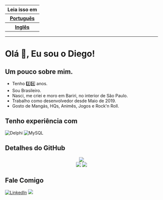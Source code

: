 <table>
  <thead>
    <tr>
      <th>Leia isso em</th>
    </tr>
  </thead>
  <tbody>
    <tr>
      <th><a href="./README.md">Português</a></th>
    </tr>
    <tr>
      <th><a href="./README.en.md">Inglês</a></th>
    </tr>
  </tbody>
</table>
<hr/>

# Olá :wave:, Eu sou o Diego!

## Um pouco sobre mim.
- Tenho :two::four: anos.
- Sou Brasileiro.
- Nasci, me criei e moro em Bariri, no interior de São Paulo.
- Trabalho como desenvolvedor desde Maio de 2019.
- Gosto de Mangás, HQs, Animês, Jogos e Rock'n Roll.
## Tenho experiência com
![Delphi](https://img.shields.io/badge/Delphi-B22222?style=for-the-badge&logo=delphi&logoColor=white) ![MySQL](https://img.shields.io/badge/MySQL-005C84?style=for-the-badge&logo=mysql&logoColor=white)

## Detalhes do GitHub
<div align="center">
<img src="https://github-profile-summary-cards.vercel.app/api/cards/profile-details?username=diegofolieni&theme=vue"/>
<br/>
<img src="https://github-readme-stats.vercel.app/api?username=diegofolieni"/>
<img src="https://github-readme-stats.vercel.app/api/top-langs/?username=diegofolieni"/>
</div>

## Fale Comigo
[![LinkedIn](https://img.shields.io/badge/LinkedIn-0077B5?style=for-the-badge&logo=linkedin&logoColor=white&link=https://www.linkedin.com/in/diego-antonio-folieni-69295615b)](https://www.linkedin.com/in/diego-antonio-folieni-69295615b) <a href="mailto:dfoliene@gmail.com"><img src="https://img.shields.io/badge/Gmail-D14836?style=for-the-badge&logo=gmail&logoColor=white"/></a>



<!--)
**diegofolieni/diegofolieni** is a ✨ _special_ ✨ repository because its `README.md` (this file) appears on your GitHub profile.

Here are some ideas to get you started:

- 🔭 I’m currently working on ...
- 🌱 I’m currently learning ...
- 👯 I’m looking to collaborate on ...
- 🤔 I’m looking for help with ...
- 💬 Ask me about ...
- 📫 How to reach me: ...
- 😄 Pronouns: ...
- ⚡ Fun fact: ...
-->

